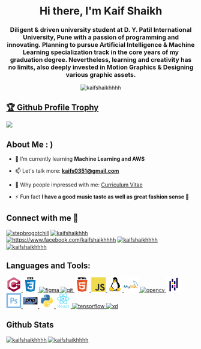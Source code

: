 <h1 align="center"> Hi there, I'm Kaif Shaikh</h1>


<h3 align="center">Diligent & driven university student at D. Y. Patil International University, Pune with a passion of programming and innovating. Planning to pursue Artificial Intelligence & Machine Learning specialization track in the core years of my graduation degree. Nevertheless, learning and creativity has no limits, also deeply invested in Motion Graphics & Designing various graphic assets.</h3>

<p align="center"> <img src="https://komarev.com/ghpvc/?username=kaifshaikhhhh&label=Profile%20views&color=0e75b6&style=flat" alt="kaifshaikhhhh" /> </p>

<a href="https://github.com/ryo-ma/github-profile-trophy"><h2>🏆 Github Profile Trophy</h2></a>
<a href="https://github.com/ryo-ma/github-profile-trophy">
  <img width=800 src="https://github-profile-trophy.vercel.app/?username=kaifshaikhhhh&column=8&theme=onestar&no-frame=true&no-bg=true">
</a>

## About Me : )

- 🌱 I’m currently learning **Machine Learning and AWS**

- 📫 Let's talk more: **kaifs0351@gmail.com**

- 📄 Why people impressed with me: [Curriculum Vitae](https://app.flowcv.com/resume-feedback/ljV-B6QgRyvIzxJG1n8sO)

- ⚡ Fun fact **I have a good music taste as well as great fashion sense 👀**

## Connect with me 🔗
<p align="left">
<a href="https://twitter.com/stepbrogotchill" target="blank"><img align="center" src="https://raw.githubusercontent.com/rahuldkjain/github-profile-readme-generator/master/src/images/icons/Social/twitter.svg" alt="stepbrogotchill" height="30" width="40" /></a>
<a href="https://linkedin.com/in/kaifshaikhhh" target="blank"><img align="center" src="https://raw.githubusercontent.com/rahuldkjain/github-profile-readme-generator/master/src/images/icons/Social/linked-in-alt.svg" alt="kaifshaikhhh" height="30" width="40" /></a>
<a href="https://fb.com/https://www.facebook.com/kaifshaikhhhh" target="blank"><img align="center" src="https://raw.githubusercontent.com/rahuldkjain/github-profile-readme-generator/master/src/images/icons/Social/facebook.svg" alt="https://www.facebook.com/kaifshaikhhhh" height="30" width="40" /></a>
<a href="https://instagram.com/kaifshaikhhhh" target="blank"><img align="center" src="https://raw.githubusercontent.com/rahuldkjain/github-profile-readme-generator/master/src/images/icons/Social/instagram.svg" alt="kaifshaikhhhh" height="30" width="40" /></a>
<a href="https://www.codechef.com/users/kaifshaikhhhh" target="blank"><img align="center" src="https://cdn.jsdelivr.net/npm/simple-icons@3.1.0/icons/codechef.svg" alt="kaifshaikhhhh" height="30" width="40" /></a>
</p>

## Languages and Tools:
<p align="left"> <a href="https://www.w3schools.com/cpp/" target="_blank" rel="noreferrer"> <img src="https://raw.githubusercontent.com/devicons/devicon/master/icons/cplusplus/cplusplus-original.svg" alt="cplusplus" width="40" height="40"/> </a> <a href="https://www.w3schools.com/css/" target="_blank" rel="noreferrer"> <img src="https://raw.githubusercontent.com/devicons/devicon/master/icons/css3/css3-original-wordmark.svg" alt="css3" width="40" height="40"/> </a> <a href="https://www.figma.com/" target="_blank" rel="noreferrer"> <img src="https://www.vectorlogo.zone/logos/figma/figma-icon.svg" alt="figma" width="40" height="40"/> </a> <a href="https://git-scm.com/" target="_blank" rel="noreferrer"> <img src="https://www.vectorlogo.zone/logos/git-scm/git-scm-icon.svg" alt="git" width="40" height="40"/> </a> <a href="https://www.w3.org/html/" target="_blank" rel="noreferrer"> <img src="https://raw.githubusercontent.com/devicons/devicon/master/icons/html5/html5-original-wordmark.svg" alt="html5" width="40" height="40"/> </a> <a href="https://developer.mozilla.org/en-US/docs/Web/JavaScript" target="_blank" rel="noreferrer"> <img src="https://raw.githubusercontent.com/devicons/devicon/master/icons/javascript/javascript-original.svg" alt="javascript" width="40" height="40"/> </a> <a href="https://www.linux.org/" target="_blank" rel="noreferrer"> <img src="https://raw.githubusercontent.com/devicons/devicon/master/icons/linux/linux-original.svg" alt="linux" width="40" height="40"/> </a> <a href="https://www.mysql.com/" target="_blank" rel="noreferrer"> <img src="https://raw.githubusercontent.com/devicons/devicon/master/icons/mysql/mysql-original-wordmark.svg" alt="mysql" width="40" height="40"/> </a> <a href="https://opencv.org/" target="_blank" rel="noreferrer"> <img src="https://www.vectorlogo.zone/logos/opencv/opencv-icon.svg" alt="opencv" width="40" height="40"/> </a> <a href="https://pandas.pydata.org/" target="_blank" rel="noreferrer"> <img src="https://raw.githubusercontent.com/devicons/devicon/2ae2a900d2f041da66e950e4d48052658d850630/icons/pandas/pandas-original.svg" alt="pandas" width="40" height="40"/> </a> <a href="https://www.photoshop.com/en" target="_blank" rel="noreferrer"> <img src="https://raw.githubusercontent.com/devicons/devicon/master/icons/photoshop/photoshop-line.svg" alt="photoshop" width="40" height="40"/> </a> <a href="https://www.php.net" target="_blank" rel="noreferrer"> <img src="https://raw.githubusercontent.com/devicons/devicon/master/icons/php/php-original.svg" alt="php" width="40" height="40"/> </a> <a href="https://www.python.org" target="_blank" rel="noreferrer"> <img src="https://raw.githubusercontent.com/devicons/devicon/master/icons/python/python-original.svg" alt="python" width="40" height="40"/> </a> <a href="https://reactjs.org/" target="_blank" rel="noreferrer"> <img src="https://raw.githubusercontent.com/devicons/devicon/master/icons/react/react-original-wordmark.svg" alt="react" width="40" height="40"/> </a> <a href="https://www.tensorflow.org" target="_blank" rel="noreferrer"> <img src="https://www.vectorlogo.zone/logos/tensorflow/tensorflow-icon.svg" alt="tensorflow" width="40" height="40"/> </a> <a href="https://www.adobe.com/products/xd.html" target="_blank" rel="noreferrer"> <img src="https://cdn.worldvectorlogo.com/logos/adobe-xd.svg" alt="xd" width="40" height="40"/> </a> </p>

## Github Stats

<a href="https://github.com/kaifshaikhhhh">
  <img align="center" src="https://github-readme-stats.vercel.app/api/top-langs?username=kaifshaikhhhh&layout=compact&theme=dark&&langs_count=8" alt="kaifshaikhhhh" />
</a>
<a href="https://github.com/kaifshaikhhhh">
  <img align="center" src="https://github-readme-stats.vercel.app/api?username=kaifshaikhhhh&theme=dark" alt="kaifshaikhhhh">
</a>
